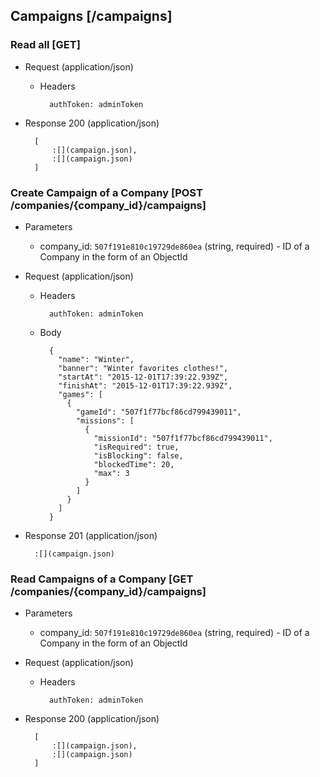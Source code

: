 ## Campaigns [/campaigns]

### Read all [GET]

+ Request (application/json)

    + Headers

            authToken: adminToken

+ Response 200 (application/json)

        [
            :[](campaign.json),
            :[](campaign.json)
        ]

### Create Campaign of a Company [POST /companies/{company_id}/campaigns]

+ Parameters
    + company_id: `507f191e810c19729de860ea` (string, required) - ID of a Company in the form of an ObjectId

+ Request (application/json)

    + Headers

            authToken: adminToken

    + Body

            {
              "name": "Winter",
              "banner": "Winter favorites clothes!",
              "startAt": "2015-12-01T17:39:22.939Z",
              "finishAt": "2015-12-01T17:39:22.939Z",
              "games": [
                {
                  "gameId": "507f1f77bcf86cd799439011",
                  "missions": [
                    {
                      "missionId": "507f1f77bcf86cd799439011",
                      "isRequired": true,
                      "isBlocking": false,
                      "blockedTime": 20,
                      "max": 3
                    }
                  ]
                }
              ]
            }

+ Response 201 (application/json)

        :[](campaign.json)

### Read Campaigns of a Company [GET /companies/{company_id}/campaigns]

+ Parameters
    + company_id: `507f191e810c19729de860ea` (string, required) - ID of a Company in the form of an ObjectId

+ Request (application/json)

    + Headers

            authToken: adminToken

+ Response 200 (application/json)

        [
            :[](campaign.json),
            :[](campaign.json)
        ]
